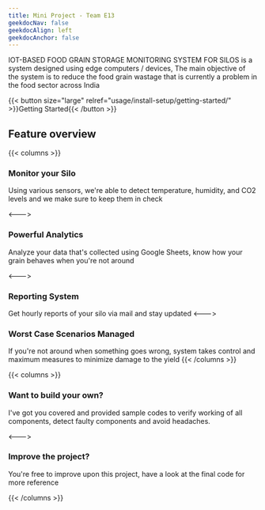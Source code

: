 ```yaml
---
title: Mini Project - Team E13
geekdocNav: false
geekdocAlign: left
geekdocAnchor: false
---
```


<!-- markdownlint-capture -->
<!-- markdownlint-disable MD033 -->

<!-- markdownlint-restore -->

IOT-BASED FOOD GRAIN STORAGE MONITORING SYSTEM FOR SILOS is a system designed using edge computers / devices, The main objective of the system is to reduce the food grain wastage that is currently a problem in the food sector across India

{{< button size="large" relref="usage/install-setup/getting-started/" >}}Getting Started{{< /button >}}

## Feature overview

{{< columns >}}

### Monitor your Silo

Using various sensors, we're able to detect temperature, humidity, and CO2 levels and we make sure to keep them in check

<--->

### Powerful Analytics

Analyze your data that's collected using Google Sheets, know how your grain behaves when you're not around

<--->

### Reporting System

Get hourly reports of your silo via mail and stay updated
<--->

### Worst Case Scenarios Managed

If you're not around when something goes wrong, system takes control and maximum measures to minimize damage to the yield
{{< /columns >}}

{{< columns >}}

### Want to build your own?

I've got you covered and provided sample codes to verify working of all components, detect faulty components and avoid headaches.

<--->

### Improve the project?

You're free to improve upon this project, have a look at the final code for more reference

{{< /columns >}}
